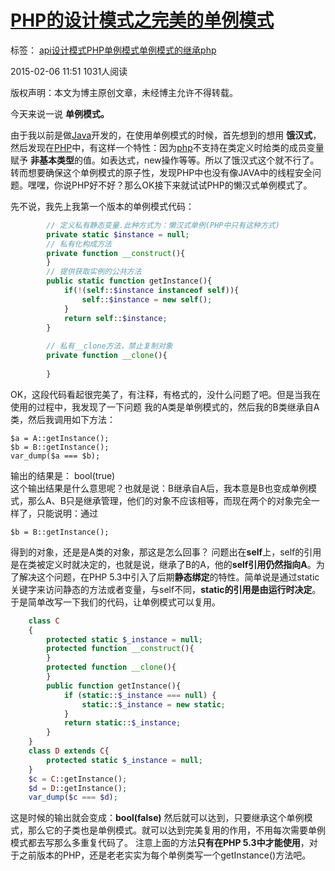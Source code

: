 # [PHP的设计模式之完美的单例模式][0]

 标签： [api][1][设计模式][2][PHP单例模式][3][单例模式的继承][4][php][5]

 2015-02-06 11:51  1031人阅读  

版权声明：本文为博主原创文章，未经博主允许不得转载。

今天来说一说 **单例模式。**

由于我以前是做[Java][10]开发的，在使用单例模式的时候，首先想到的想用 **饿汉式**，然后发现在[PHP][11]中，有这样一个特性：因为[php][11]不支持在类定义时给类的成员变量赋予 **非基本类型**的值。如表达式，new操作等等。所以了饿汉式这个就不行了。转而想要确保这个单例模式的原子性，发现PHP中也没有像JAVA中的线程安全问题。嘿嘿，你说PHP好不好？那么OK接下来就试试PHP的懒汉式单例模式了。

先不说，我先上我第一个版本的单例模式代码：

```php
        // 定义私有静态变量.此种方式为：懒汉式单例(PHP中只有这种方式)
        private static $instance = null;
        // 私有化构成方法
        private function __construct(){
        }
        // 提供获取实例的公共方法
        public static function getInstance(){
            if(!(self::$instance instanceof self)){
                self::$instance = new self();
            }
            return self::$instance;
        }
        
        // 私有__clone方法，禁止复制对象
        private function __clone(){
    
        }
```
OK，这段代码看起很完美了，有注释，有格式的，没什么问题了吧。但是当我在使用的过程中，我发现了一下问题  我的A类是单例模式的，然后我的B类继承自A类，然后我调用如下方法：


    $a = A::getInstance();
    $b = B::getInstance();
    var_dump($a === $b);

输出的结果是： bool(true)   
这个输出结果是什么意思呢？也就是说：B继承自A后，我本意是B也变成单例模式，那么A、B只是继承管理，他们的对象不应该相等，而现在两个的对象完全一样了，只能说明：通过 


    $b = B::getInstance();

得到的对象，还是是A类的对象，那这是怎么回事？  问题出在**self**上，self的引用是在类被定义时就决定的，也就是说，继承了B的A，他的**self引用仍然指向A**。为了解决这个问题，在PHP 5.3中引入了后期**静态绑定**的特性。简单说是通过static关键字来访问静态的方法或者变量，与self不同，**static的引用是由运行时决定**。于是简单改写一下我们的代码，让单例模式可以复用。


```php
    class C
    {
        protected static $_instance = null;
        protected function __construct(){
        }
        protected function __clone(){
        }
        public function getInstance(){
            if (static::$_instance === null) {
                static::$_instance = new static;
            }
            return static::$_instance;
        } 
    }
    class D extends C{
        protected static $_instance = null;
    }
    $c = C::getInstance();
    $d = D::getInstance();
    var_dump($c === $d);
```
这是时候的输出就会变成：**bool(false)**  然后就可以达到，只要继承这个单例模式，那么它的子类也是单例模式。就可以达到完美复用的作用，不用每次需要单例模式都去写那么多重复代码了。 注意上面的方法**只有在PHP 5.3中才能使用**，对于之前版本的PHP，还是老老实实为每个单例类写一个getInstance()方法吧。

[0]: http://blog.csdn.net/hel12he/article/details/43562547
[1]: http://www.csdn.net/tag/api
[2]: http://www.csdn.net/tag/%e8%ae%be%e8%ae%a1%e6%a8%a1%e5%bc%8f
[3]: http://www.csdn.net/tag/PHP%e5%8d%95%e4%be%8b%e6%a8%a1%e5%bc%8f
[4]: http://www.csdn.net/tag/%e5%8d%95%e4%be%8b%e6%a8%a1%e5%bc%8f%e7%9a%84%e7%bb%a7%e6%89%bf
[5]: http://www.csdn.net/tag/php
[10]: http://lib.csdn.net/base/java
[11]: http://lib.csdn.net/base/php
[12]: #